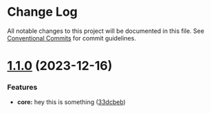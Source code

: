 # Change Log

All notable changes to this project will be documented in this file.
See [Conventional Commits](https://conventionalcommits.org) for commit guidelines.

# [1.1.0](https://github.com/adarsh-ranjan/monorepo/compare/@adarsh-ranjan/core@1.0.1...@adarsh-ranjan/core@1.1.0) (2023-12-16)


### Features

* **core:** hey this is something ([33dcbeb](https://github.com/adarsh-ranjan/monorepo/commit/33dcbeb88f1cba7dd449ab1ddf12209a99b3cdba))
